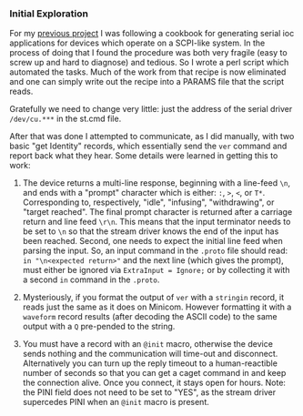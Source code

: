 ### Initial Exploration

For my [previous project](https://github.com/fullerf/EPICS-SRSPS365) I was following a cookbook for generating serial ioc applications for devices which operate on a SCPI-like system.  In the process of doing that I found the procedure was both very fragile (easy to screw up and hard to diagnose) and tedious.  So I wrote a perl script which automated the tasks.  Much of the work from that recipe is now eliminated and one can simply write out the recipe into a PARAMS file that the script reads.

Gratefully we need to change very little: just the address of the serial driver `/dev/cu.***` in the st.cmd file.

After that was done I attempted to communicate, as I did manually, with two basic "get Identity" records, which essentially send the `ver` command and report back what they hear.  Some details were learned in getting this to work:

1.  The device returns a multi-line response, beginning with a line-feed `\n`, and ends with a "prompt" character which is either: `:`, `>`, `<`, or `T*`.  Corresponding to, respectively, "idle", "infusing", "withdrawing", or "target reached". The final prompt character is returned after a carriage return and line feed `\r\n`.  This means that the input terminator needs to be set to `\n` so that the stream driver knows the end of the input has been reached.  Second, one needs to expect the initial line feed when parsing the input.  So, an input command in the `.proto` file should read: `in "\n<expected return>"` and the next line (which gives the prompt), must either be ignored via `ExtraInput = Ignore;` or by collecting it with a second `in` command in the `.proto`.

2.  Mysteriously, if you format the output of `ver` with a `stringin` record, it reads just the same as it does on Minicom.  However formatting it with a `waveform` record results (after decoding the ASCII code) to the same output with a `Q` pre-pended to the string.

3.  You must have a record with an `@init` macro, otherwise the device sends nothing and the communication will time-out and disconnect.  Alternatively you can turn up the reply timeout to a human-reactible number of seconds so that you can get a caget command in and keep the connection alive.  Once you connect, it stays open for hours.  Note: the PINI field does not need to be set to "YES", as the stream driver supercedes PINI when an `@init` macro is present. 
